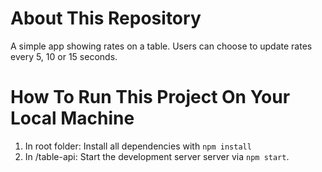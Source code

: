# About This Repository

A simple app showing rates on a table. Users can choose to update rates every 5, 10 or 15 seconds.

# How To Run This Project On Your Local Machine
1. In root folder: Install all dependencies with `npm install`
2. In /table-api: Start the development server server via `npm start`.
